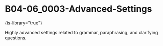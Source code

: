 # B04-06_0003-Advanced-Settings

{is-library="true"}

<snippet id="B04-06_0003-Advanced-Settings_snippet">

 Highly advanced settings related to grammar, paraphrasing, and clarifying questions.

</snippet>